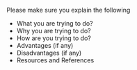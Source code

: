 Please make sure you explain the following

  * What you are trying to do?
  * Why you are trying to do?
  * How are you trying to do?
  * Advantages (if any)
  * Disadvantages (if any)
  * Resources and References
